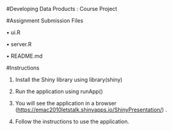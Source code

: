 #Developing Data Products : Course Project

#Assignment Submission Files

•	ui.R

•	server.R

•	README.md


#Instructions

1.	Install the Shiny library using library(shiny)
 
2.	Run the application using runApp()

3.	You will see the application in a browser (https://emac2010letstalk.shinyapps.io/ShinyPresentation/) . 

4. Follow the instructions to use the application.
